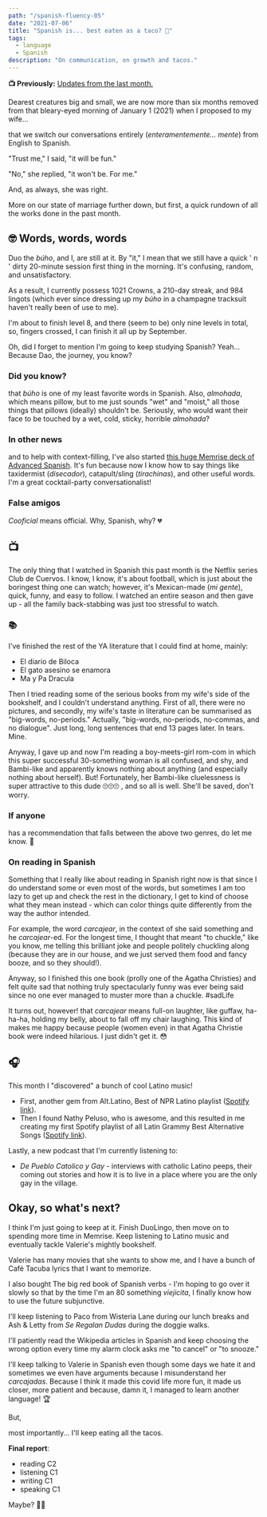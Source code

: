 ```yaml
---
path: "/spanish-fluency-05"
date: "2021-07-06"
title: "Spanish is... best eaten as a taco? 🤔"
tags:
  - language
  - Spanish
description: "On communication, on growth and tacos."
---
```


**📺 Previously:** <a href='/notes/spanish-fluency-04/'>Updates from the last month.</a>

Dearest creatures big and small, we are now more than six months removed from that bleary-eyed morning of January 1 (2021) when I proposed to my wife...

that we switch our conversations entirely (_enteramentemente... mente_) from English to Spanish.

"Trust me," I said, "it will be fun."

"No," she replied, "it won't be. For me."

And, as always, she was right.

More on our state of marriage further down, but first, a quick rundown of all the works done in the past month.

## 🤓 Words, words, words

Duo the _búho_, and I, are still at it. By "it," I mean that we still have a quick ' n ' dirty 20-minute session first thing in the morning. It's confusing, random, and unsatisfactory.

As a result, I currently possess 1021 Crowns, a 210-day streak, and 984 lingots (which ever since dressing up my _búho_ in a champagne tracksuit haven't really been of use to me).

I'm about to finish level 8, and there (seem to be) only nine levels in total, so, fingers crossed, I can finish it all up by September.

Oh, did I forget to mention I'm going to keep studying Spanish? Yeah... Because Dao, the journey, you know?

### Did you know?

that _búho_ is one of my least favorite words in Spanish. Also, _almohada_, which means pillow, but to me just sounds "wet" and "moist," all those things that pillows (ideally) shouldn't be. Seriously, who would want their face to be touched by a wet, cold, sticky, horrible _almohada_?

### In other news

and to help with context-filling, I've also started [this huge Memrise deck of Advanced Spanish](https://app.memrise.com/course/3072/advanced-spanish/). It's fun because now I know how to say things like taxidermist (_disecador_), catapult/sling (_tirachinas_), and other useful words. I'm a great cocktail-party conversationalist!

### False amigos

_Cooficial_ means official. Why, Spanish, why? 💔

## 📺

The only thing that I watched in Spanish this past month is the Netflix series Club de Cuervos. I know, I know, it's about football, which is just about the boringest thing one can watch; however, it's Mexican-made (_mi gente_), quick, funny, and easy to follow. I watched an entire season and then gave up - all the family back-stabbing was just too stressful to watch.

### 📚

I've finished the rest of the YA literature that I could find at home, mainly:

- El diario de Biloca
- El gato asesino se enamora
- Ma y Pa Dracula

Then I tried reading some of the serious books from my wife's side of the bookshelf, and I couldn't understand anything. First of all, there were no pictures, and secondly, my wife's taste in literature can be summarised as "big-words, no-periods." Actually, "big-words, no-periods, no-commas, and no dialogue". Just long, long sentences that end 13 pages later. In tears. Mine.

Anyway, I gave up and now I'm reading a boy-meets-girl rom-com in which this super successful 30-something woman is all confused, and shy, and Bambi-like and apparently knows nothing about anything (and especially nothing about herself). But! Fortunately, her Bambi-like cluelessness is super attractive to this dude 🙄🙄🙄 , and so all is well. She'll be saved, don't worry.

### If anyone

has a recommendation that falls between the above two genres, do let me know. 🙏

### On reading in Spanish

Something that I really like about reading in Spanish right now is that since I do understand some or even most of the words, but sometimes I am too lazy to get up and check the rest in the dictionary, I get to kind of choose what they mean instead - which can color things quite differently from the way the author intended.

For example, the word _carcajear_, in the context of she said something and he _carcajear_-ed. For the longest time, I thought that meant "to chuckle," like you know, me telling this brilliant joke and people politely chuckling along (because they are in our house, and we just served them food and fancy booze, and so they should!).

Anyway, so I finished this one book (prolly one of the Agatha Christies) and felt quite sad that nothing truly spectacularly funny was ever being said since no one ever managed to muster more than a chuckle. #sadLife

It turns out, however! that _carcajear_ means full-on laughter, like guffaw, ha-ha-ha, holding my belly, about to fall off my chair laughing. This kind of makes me happy because people (women even) in that Agatha Christie book were indeed hilarious. I just didn't get it. 😳

## 🎧

This month I "discovered" a bunch of cool Latino music!

- First, another gem from Alt.Latino, Best of NPR Latino playlist ([Spotify link](https://open.spotify.com/playlist/0WLkn6GTPtafd4AOhtR0FQ?si=659256bd5e304852)).
- Then I found Nathy Peluso, who is awesome, and this resulted in me creating my first Spotify playlist of all Latin Grammy Best Alternative Songs ([Spotify link](https://open.spotify.com/playlist/2kTTy9Usks1xK3Axt8uhfH?si=e8e70f79f46a4b64)).

Lastly, a new podcast that I'm currently listening to:

- _De Pueblo Catolico y Gay_ - interviews with catholic Latino peeps, their coming out stories and how it is to live in a place where you are the only gay in the village.

## Okay, so what's next?

I think I'm just going to keep at it.
Finish DuoLingo, then move on to spending more time in Memrise. Keep listening to Latino music and eventually tackle Valerie's mightly bookshelf.

Valerie has many movies that she wants to show me, and I have a bunch of Café Tacuba lyrics that I want to memorize.

I also bought The big red book of Spanish verbs - I'm hoping to go over it slowly so that by the time I'm an 80 something _viejicita_, I finally know how to use the future subjunctive.

I'll keep listening to Paco from Wisteria Lane during our lunch breaks and Ash & Letty from _Se Regalan Dudas_ during the doggie walks.

I'll patiently read the Wikipedia articles in Spanish and keep choosing the wrong option every time my alarm clock asks me "to cancel" or "to snooze."

I'll keep talking to Valerie in Spanish even though some days we hate it and sometimes we even have arguments because I misunderstand her _carcajadas_. Because I think it made this covid life more fun, it made us closer, more patient and because, damn it, I managed to learn another language! 🏆

But,

most importantly... I'll keep eating all the tacos.

**Final report**:

- reading C2
- listening C1
- writing C1
- speaking C1

Maybe? 🤷‍♀️
